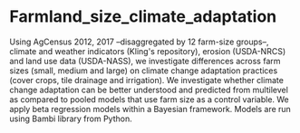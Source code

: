 # Farmland_size_climate_adaptation
Using AgCensus 2012, 2017 –disaggregated by 12 farm-size groups–, climate and weather indicators (Kling's repository), erosion (USDA-NRCS) and land use data (USDA-NASS), we investigate differences across farm sizes (small, medium and large) on climate change adaptation practices (cover crops, tile drainage and irrigation). We investigate whether climate change adaptation can be better understood and predicted from multilevel as compared to pooled models that use farm size as a control variable. We apply beta regression models within a Bayesian framework. Models are run using Bambi library from Python.
